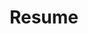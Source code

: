 ---
widget: PDF-Viewer

# This file represents a page section.
headless: true

# Order that this section appears on the page.
weight: 35

#Change the title to your liking
title: Resume

#input the name of the file (Example: "resume.pdf"). Place in 'assets/media/documents'
file_name: JacobScarani_Resume.pdf

#set the height for the iframe (examples: "800px", "100%", etc)
height: 900px
---